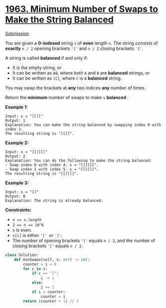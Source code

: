 # [1963. Minimum Number of Swaps to Make the String Balanced](https://leetcode.com/problems/minimum-number-of-swaps-to-make-the-string-balanced/description/)

[Submission](https://leetcode.com/problems/minimum-number-of-swaps-to-make-the-string-balanced/submissions/1416262469)

You are given a **0-indexed**  string `s` of **even**  length `n`. The string consists of **exactly**  `n / 2` opening brackets `'['` and `n / 2` closing brackets `']'`.

A string is called **balanced**  if and only if:

- It is the empty string, or
- It can be written as `AB`, where both `A` and `B` are **balanced**  strings, or
- It can be written as `[C]`, where `C` is a **balanced**  string.

You may swap the brackets at **any**  two indices **any**  number of times.

Return the **minimum**  number of swaps to make `s` **balanced** .

**Example 1:** 

```
Input: s = "][]["
Output: 1
Explanation: You can make the string balanced by swapping index 0 with index 3.
The resulting string is "[[]]".
```

**Example 2:** 

```
Input: s = "]]][[["
Output: 2
Explanation: You can do the following to make the string balanced:
- Swap index 0 with index 4. s = "[]][][".
- Swap index 1 with index 5. s = "[[][]]".
The resulting string is "[[][]]".
```

**Example 3:** 

```
Input: s = "[]"
Output: 0
Explanation: The string is already balanced.
```

**Constraints:** 

- `n == s.length`
- `2 <= n <= 10^6`
- `n` is even.
- `s[i]` is either `'[' `or `']'`.
- The number of opening brackets `'['` equals `n / 2`, and the number of closing brackets `']'` equals `n / 2`.

```python
class Solution:
    def minSwaps(self, s: str) -> int:
        counter = i = 0
        for c in s:
            if c == "[":
                i -= 1
            else:
                i += 1
            if i > counter:
                counter = i
        return (counter + 1) // 2
```